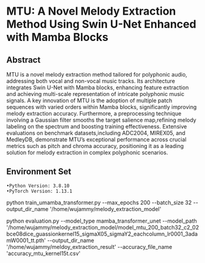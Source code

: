 # MTU: A Novel Melody Extraction Method Using Swin U-Net Enhanced with Mamba Blocks
## Abstract
MTU is a novel melody extraction method tailored
for polyphonic audio, addressing both vocal and non-vocal music
tracks. Its architecture integrates Swin U-Net with Mamba
blocks, enhancing feature extraction and achieving multi-scale
representation of intricate polyphonic music signals. A key
innovation of MTU is the adoption of multiple patch sequences
with varied orders within Mamba blocks, significantly improving melody extraction accuracy. 
Furthermore, a preprocessing technique involving a Gaussian filter smooths the target salience map,refining melody labeling on the spectrum and boosting training effectiveness. 
Extensive evaluations on benchmark datasets,including ADC2004, MIREX05, and MedleyDB, demonstrate
MTU’s exceptional performance across crucial metrics such as
pitch and chroma accuracy, positioning it as a leading solution
for melody extraction in complex polyphonic scenarios.


## Environment Set
    •Python Version: 3.8.10
    •PyTorch Version: 1.13.1
 


 python train_umamba_transformer.py --max_epochs 200 --batch_size 32 --output_dir_name '/home/wujammy/melody_extraction_model'

 python evaluation.py --model_type mamba_transformer_unet --model_path '/home/wujammy/melody_extraction_model/model_mtu_200_batch32_c2_02bce08dice_guassionkernel15_sigmaX05_sigmaY2_eachcolumn_lr0001_3adamW0001_tt.pth' --output_dir_name '/home/wujammy/meldoy_extraction_result' --accuracy_file_name 'accuracy_mtu_kernel15t.csv'

